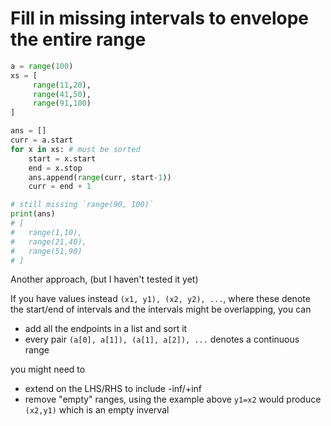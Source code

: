 # Fill in missing intervals to envelope the entire range

```python
a = range(100)
xs = [
	 range(11,20),
	 range(41,50),
	 range(91,100)
]

ans = []
curr = a.start
for x in xs: # must be sorted
	start = x.start
	end = x.stop
	ans.append(range(curr, start-1))
	curr = end + 1

# still missing `range(90, 100)`
print(ans)
# [
#   range(1,10),
#   range(21,40),
#   range(51,90)
# ]
```

Another approach, (but I haven't tested it yet)

If you have values instead `(x1, y1), (x2, y2), ...`, where these denote the start/end of intervals and the intervals might be overlapping, you can

- add all the endpoints in a list and sort it
- every pair `(a[0], a[1]), (a[1], a[2]), ...` denotes a continuous range

you might need to

- extend on the LHS/RHS to include -inf/+inf
- remove "empty" ranges, using the example above `y1=x2` would produce `(x2,y1)` which is an empty inverval
